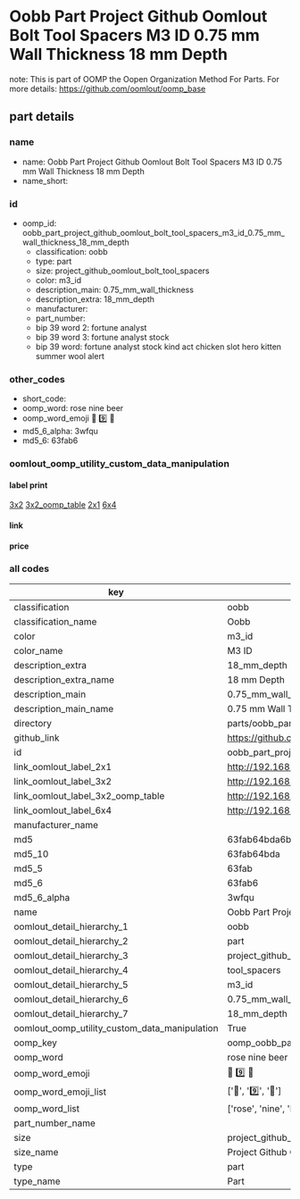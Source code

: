 # Oobb Part Project Github Oomlout Bolt Tool Spacers M3 ID 0.75 mm Wall Thickness 18 mm Depth  

note: This is part of OOMP the Oopen Organization Method For Parts. For more details: https://github.com/oomlout/oomp_base

##  part details
  







### name
* name: Oobb Part Project Github Oomlout Bolt Tool Spacers M3 ID 0.75 mm Wall Thickness 18 mm Depth
* name_short: 
### id
* oomp_id: oobb_part_project_github_oomlout_bolt_tool_spacers_m3_id_0.75_mm_wall_thickness_18_mm_depth
  * classification: oobb
  * type: part
  * size: project_github_oomlout_bolt_tool_spacers
  * color: m3_id
  * description_main: 0.75_mm_wall_thickness
  * description_extra: 18_mm_depth
  * manufacturer: 
  * part_number: 
  * bip 39 word 2: fortune analyst
  * bip 39 word 3: fortune analyst stock
  * bip 39 word: fortune analyst stock kind act chicken slot hero kitten summer wool alert

### other_codes
* short_code: 
* oomp_word: rose nine beer
* oomp_word_emoji :rose: :nine: :beer:
* md5_6_alpha: 3wfqu
* md5_6: 63fab6






### oomlout_oomp_utility_custom_data_manipulation
#### label print
[3x2](http://192.168.1.245:1112/?label=oomp%203wfqu)
[3x2_oomp_table](http://192.168.1.108:1112/?label=oomp%203wfqu)
[2x1](http://192.168.1.242:1112/?label=oomp%203wfqu)
[6x4](http://192.168.1.55:1112/?label=oomp%203wfqu)    

#### link

                              

#### price







### all codes 
| key | value |  
| --- | --- |  
| classification | oobb |  
| classification_name | Oobb |  
| color | m3_id |  
| color_name | M3 ID |  
| description_extra | 18_mm_depth |  
| description_extra_name | 18 mm Depth |  
| description_main | 0.75_mm_wall_thickness |  
| description_main_name | 0.75 mm Wall Thickness |  
| directory | parts/oobb_part_project_github_oomlout_bolt_tool_spacers_m3_id_0.75_mm_wall_thickness_18_mm_depth |  
| github_link | https://github.com/oomlout/oomlout_oomp_part_src/tree/main/parts/oobb_part_project_github_oomlout_bolt_tool_spacers_m3_id_0.75_mm_wall_thickness_18_mm_depth |  
| id | oobb_part_project_github_oomlout_bolt_tool_spacers_m3_id_0.75_mm_wall_thickness_18_mm_depth |  
| link_oomlout_label_2x1 | http://192.168.1.242:1112/?label=oomp%203wfqu |  
| link_oomlout_label_3x2 | http://192.168.1.245:1112/?label=oomp%203wfqu |  
| link_oomlout_label_3x2_oomp_table | http://192.168.1.108:1112/?label=oomp%203wfqu |  
| link_oomlout_label_6x4 | http://192.168.1.55:1112/?label=oomp%203wfqu |  
| manufacturer_name |  |  
| md5 | 63fab64bda6b59809e8137a9ac0212dc |  
| md5_10 | 63fab64bda |  
| md5_5 | 63fab |  
| md5_6 | 63fab6 |  
| md5_6_alpha | 3wfqu |  
| name | Oobb Part Project Github Oomlout Bolt Tool Spacers M3 ID 0.75 mm Wall Thickness 18 mm Depth |  
| oomlout_detail_hierarchy_1 | oobb |  
| oomlout_detail_hierarchy_2 | part |  
| oomlout_detail_hierarchy_3 | project_github_bolt |  
| oomlout_detail_hierarchy_4 | tool_spacers |  
| oomlout_detail_hierarchy_5 | m3_id |  
| oomlout_detail_hierarchy_6 | 0.75_mm_wall_thickness |  
| oomlout_detail_hierarchy_7 | 18_mm_depth |  
| oomlout_oomp_utility_custom_data_manipulation | True |  
| oomp_key | oomp_oobb_part_project_github_oomlout_bolt_tool_spacers_m3_id_0.75_mm_wall_thickness_18_mm_depth |  
| oomp_word | rose nine beer |  
| oomp_word_emoji | :rose: :nine: :beer: |  
| oomp_word_emoji_list | [':rose:', ':nine:', ':beer:'] |  
| oomp_word_list | ['rose', 'nine', 'beer'] |  
| part_number_name |  |  
| size | project_github_oomlout_bolt_tool_spacers |  
| size_name | Project Github Oomlout Bolt Tool Spacers |  
| type | part |  
| type_name | Part |  
